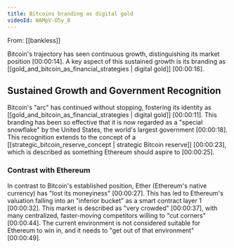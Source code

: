 ```yaml
---
title: Bitcoins branding as digital gold
videoId: WAMpV-O5y_8
---
```


From: [[bankless]] <br/> 

Bitcoin's trajectory has seen continuous growth, distinguishing its market position <a class="yt-timestamp" data-t="00:00:14">[00:00:14]</a>. A key aspect of this sustained growth is its branding as [[gold_and_bitcoin_as_financial_strategies | digital gold]] <a class="yt-timestamp" data-t="00:00:16">[00:00:16]</a>.

## Sustained Growth and Government Recognition

Bitcoin's "arc" has continued without stopping, fostering its identity as [[gold_and_bitcoin_as_financial_strategies | digital gold]] <a class="yt-timestamp" data-t="00:00:11">[00:00:11]</a>. This branding has been so effective that it is now regarded as a "special snowflake" by the United States, the world's largest government <a class="yt-timestamp" data-t="00:00:18">[00:00:18]</a>. This recognition extends to the concept of a [[strategic_bitcoin_reserve_concept | strategic Bitcoin reserve]] <a class="yt-timestamp" data-t="00:00:23">[00:00:23]</a>, which is described as something Ethereum should aspire to <a class="yt-timestamp" data-t="00:00:25">[00:00:25]</a>.

### Contrast with Ethereum

In contrast to Bitcoin's established position, Ether (Ethereum's native currency) has "lost its moneyiness" <a class="yt-timestamp" data-t="00:00:27">[00:00:27]</a>. This has led to Ethereum's valuation falling into an "inferior bucket" as a smart contract layer 1 <a class="yt-timestamp" data-t="00:00:32">[00:00:32]</a>. This market is described as "very crowded" <a class="yt-timestamp" data-t="00:00:37">[00:00:37]</a>, with many centralized, faster-moving competitors willing to "cut corners" <a class="yt-timestamp" data-t="00:00:44">[00:00:44]</a>. The current environment is not considered suitable for Ethereum to win in, and it needs to "get out of that environment" <a class="yt-timestamp" data-t="00:00:49">[00:00:49]</a>.